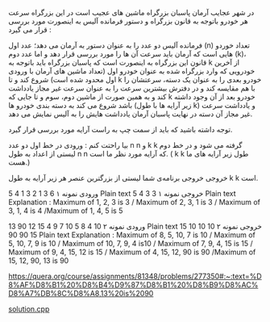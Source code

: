 
در شهر عجایب آرمان پاسبان بزرگراه ماشین های عجیب است در این بزرگراه سرعت هر خودرو باتوجه به قانون بزرگراه و دستور فرمانده آلیس به اینصورت مورد بررسی قرار می گیرد :

فرمانده آلیس دو عدد را به عنوان دستور به آرمان می دهد؛ عدد اول (n) تعداد خوردو هایی است که آرمان باید سرعت آن ها را مورد بررسی قرار دهد و اما عدد دوم (k)، قانون این بزرگراه به اینصورت است که پاسبان بزرگراه باید باتوجه به k از آخرین خودرویی که وارد بزرگراه شده به عنوان خودرو اول (تعداد ماشین های آرمان با ورودی اول محدود شده است) شروع کند و تا k خودرو بعدی را به عنوان یک دسته، سرعتشان را با هم مقایسه کند و در دفترش بیشترین سرعت را به عنوان سرعت غیر مجاز یادداشت کند و به همین صورت از ماشین دوم، سوم و تا جایی که k خودرو بعد از آن وجود داشته باشد شروع می کند به دسته بندی خودرو ها (زیر آرایه ها با طول k) و یادداشت سرعت غیر مجاز آن دسته در نهایت پاسبان آرمان یادداشت هایش را به آلیس نمایش می دهد.

توجه داشته باشید که باید از سمت چپ به راست آرایه مورد بررسی قرار گیرد.

بیا راحتت کنم :
ورودی
در خط اول دو عدد 
n
n و 
k
k گرفته می شود و در خط دوم لیستی از اعداد به طول 
n
n که آرایه مورد نظر ما است. (
k
k طول زیر آرایه های ما هست.)

خروجی
خروجی برنامه‌ی شما لیستی از بزرگترین عنصر هر زیر آرایه به طول 
k
k است.

ورودی نمونه ۱
6 3
1 2 3 1 4 5
Plain text
خروجی نمونه ۱
3 3 4 5
Plain text
Explanation : Maximum of 1, 2, 3 is 3 / Maximum of 2, 3, 1 is 3 / Maximum of 3, 1, 4 is 4 /Maximum of 1, 4, 5 is 5

ورودی نمونه ۲
10 4
8 5 10 7 9 4 15 12 90 13
Plain text
خروجی نمونه ۲
10 10 10 15 15 90 90
Plain text
Explanation : Maximum of 8, 5, 10, 7 is 10 / Maximum of 5, 10, 7, 9 is 10 / Maximum of 10, 7, 9, 4 is10 / Maximum of 7, 9, 4, 15 is 15 / Maximum of 9, 4, 15, 12 is 15 / Maximum of 4, 15, 12, 90 is 90 /Maximum of 15, 12, 90, 13 is 90


https://quera.org/course/assignments/81348/problems/277350#:~:text=%D8%AF%D8%B1%20%D8%B4%D9%87%D8%B1%20%D8%B9%D8%AC%D8%A7%DB%8C%D8%A8,13%20is%2090


[solution.cpp](bozorgrah_shologh.cpp)